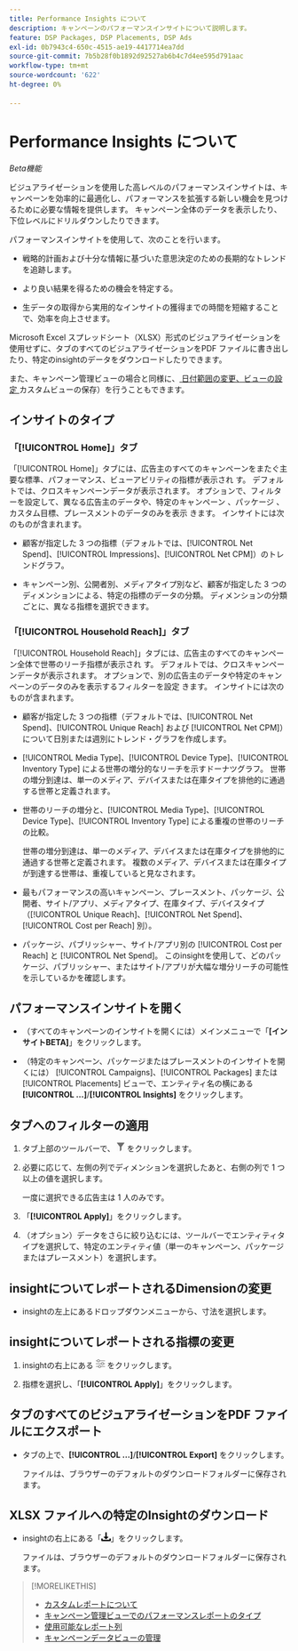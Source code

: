 ```yaml
---
title: Performance Insights について
description: キャンペーンのパフォーマンスインサイトについて説明します。
feature: DSP Packages, DSP Placements, DSP Ads
exl-id: 0b7943c4-650c-4515-ae19-4417714ea7dd
source-git-commit: 7b5b28f0b1892d92527ab6b4c7d4ee595d791aac
workflow-type: tm+mt
source-wordcount: '622'
ht-degree: 0%

---
```


# Performance Insights について

*Beta機能*

<!-- Edit title and metadata as necessary -->

ビジュアライゼーションを使用した高レベルのパフォーマンスインサイトは、キャンペーンを効率的に最適化し、パフォーマンスを拡張する新しい機会を見つけるために必要な情報を提供します。 キャンペーン全体のデータを表示したり、下位レベルにドリルダウンしたりできます。

パフォーマンスインサイトを使用して、次のことを行います。

* 戦略的計画および十分な情報に基づいた意思決定のための長期的なトレンドを追跡します。

* より良い結果を得るための機会を特定する。

* 生データの取得から実用的なインサイトの獲得までの時間を短縮することで、効率を向上させます。

Microsoft Excel スプレッドシート（XLSX）形式のビジュアライゼーションを使用せずに、タブのすべてのビジュアライゼーションをPDF ファイルに書き出したり、特定のinsightのデータをダウンロードしたりできます。

また、キャンペーン管理ビューの場合と同様に、[ 日付範囲の変更、ビューの設定 ](/help/dsp/campaign-management/reports/campaign-data-views-manage.md) カスタムビューの保存）を行うこともできます。

## インサイトのタイプ

### 「[!UICONTROL Home]」タブ

「[!UICONTROL Home]」タブには、広告主のすべてのキャンペーンをまたぐ主要な標準、パフォーマンス、ビューアビリティの指標が表示され <!-- active only? --> す。 デフォルトでは、クロスキャンペーンデータが表示されます。 オプションで、フィルターを設定して、異なる広告主のデータや、特定のキャンペーン <!-- active only? -->、パッケージ <!-- active only? -->、カスタム目標、プレースメントのデータのみを表示 <!-- active only? --> きます。 インサイトには次のものが含まれます。

* 顧客が指定した 3 つの指標（デフォルトでは、[!UICONTROL Net Spend]、[!UICONTROL Impressions]、[!UICONTROL Net CPM]）のトレンドグラフ。

* キャンペーン別、公開者別、メディアタイプ別など、顧客が指定した 3 つのディメンションによる、特定の指標のデータの分類。 ディメンションの分類ごとに、異なる指標を選択できます。

### 「[!UICONTROL Household Reach]」タブ

「[!UICONTROL Household Reach]」タブには、広告主のすべてのキャンペーン全体で世帯のリーチ指標が表示され <!-- active only? --> す。 デフォルトでは、クロスキャンペーンデータが表示されます。 オプションで、別の広告主のデータや特定のキャンペーンのデータのみを表示するフィルターを設定 <!-- active only? --> きます。 インサイトには次のものが含まれます。

* 顧客が指定した 3 つの指標（デフォルトでは、[!UICONTROL Net Spend]、[!UICONTROL Unique Reach] および [!UICONTROL Net CPM]）について日別または週別にトレンド・グラフを作成します。

* [!UICONTROL Media Type]、[!UICONTROL Device Type]、[!UICONTROL Inventory Type] による世帯の増分的なリーチを示すドーナツグラフ。 世帯の増分到達は、単一のメディア、デバイスまたは在庫タイプを排他的に通過する世帯と定義されます。

* 世帯のリーチの増分と、[!UICONTROL Media Type]、[!UICONTROL Device Type]、[!UICONTROL Inventory Type] による重複の世帯のリーチの比較。

  世帯の増分到達は、単一のメディア、デバイスまたは在庫タイプを排他的に通過する世帯と定義されます。 複数のメディア、デバイスまたは在庫タイプが到達する世帯は、重複していると見なされます。

* 最もパフォーマンスの高いキャンペーン、プレースメント、パッケージ、公開者、サイト/アプリ、メディアタイプ、在庫タイプ、デバイスタイプ （[!UICONTROL Unique Reach]、[!UICONTROL Net Spend]、[!UICONTROL Cost per Reach] 別）。

* パッケージ、パブリッシャー、サイト/アプリ別の [!UICONTROL Cost per Reach] と [!UICONTROL Net Spend]。 このinsightを使用して、どのパッケージ、パブリッシャー、またはサイト/アプリが大幅な増分リーチの可能性を示しているかを確認します。

## パフォーマンスインサイトを開く

* （すべてのキャンペーンのインサイトを開くには）メインメニューで「**[インサイトBETA]**」をクリックします。

* （特定のキャンペーン、パッケージまたはプレースメントのインサイトを開くには） [!UICONTROL Campaigns]、[!UICONTROL Packages] または [!UICONTROL Placements] ビューで、エンティティ名の横にある **[!UICONTROL ...]**/**[!UICONTROL Insights]** をクリックします。

## タブへのフィルターの適用

1. タブ上部のツールバーで、
![ フィルターボタン ](/help/dsp/assets/filter.png) をクリックします。

1. 必要に応じて、左側の列でディメンションを選択したあと、右側の列で 1 つ以上の値を選択します。

   一度に選択できる広告主は 1 人のみです。

1. 「**[!UICONTROL Apply]**」をクリックします。

1. （オプション）データをさらに絞り込むには、ツールバーでエンティティタイプを選択して、特定のエンティティ値（単一のキャンペーン、パッケージまたはプレースメント）を選択します。

## insightについてレポートされるDimensionの変更

* insightの左上にあるドロップダウンメニューから、寸法を選択します。

## insightについてレポートされる指標の変更

1. insightの右上にある ![ 指標設定 ](/help/dsp/assets/metric-settings.png " 指標設定 ") をクリックします。

1. 指標を選択し、「**[!UICONTROL Apply]**」をクリックします。

## タブのすべてのビジュアライゼーションをPDF ファイルにエクスポート

* タブの上で、**[!UICONTROL ...]**/**[!UICONTROL Export]** をクリックします。

  ファイルは、ブラウザーのデフォルトのダウンロードフォルダーに保存されます。

## XLSX ファイルへの特定のInsightのダウンロード

* insightの右上にある「![ ダウンロード ](/help/creative/assets/download.png " ダウンロード ")」をクリックします。

  ファイルは、ブラウザーのデフォルトのダウンロードフォルダーに保存されます。

>[!MORELIKETHIS]
>
>* [ カスタムレポートについて ](/help/dsp/reports/report-about.md)
>* [ キャンペーン管理ビューでのパフォーマンスレポートのタイプ ](/help/dsp/campaign-management/reports/campaign-reports-about.md)
>* [ 使用可能なレポート列 ](/help/dsp/reports/report-columns.md)
>* [ キャンペーンデータビューの管理 ](/help/dsp/campaign-management/reports/campaign-data-views-manage.md)
